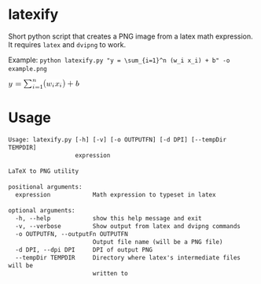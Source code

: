 # latexify

Short python script that creates a PNG image from a latex math expression.
It requires `latex` and `dvipng` to work. 

Example: `python latexify.py "y = \sum_{i=1}^n (w_i x_i) + b" -o example.png`

![program output](example.png)

# Usage

```
Usage: latexify.py [-h] [-v] [-o OUTPUTFN] [-d DPI] [--tempDir TEMPDIR]
                   expression

LaTeX to PNG utility

positional arguments:
  expression            Math expression to typeset in latex

optional arguments:
  -h, --help            show this help message and exit
  -v, --verbose         Show output from latex and dvipng commands
  -o OUTPUTFN, --outputFn OUTPUTFN
                        Output file name (will be a PNG file)
  -d DPI, --dpi DPI     DPI of output PNG
  --tempDir TEMPDIR     Directory where latex's intermediate files will be
                        written to
```